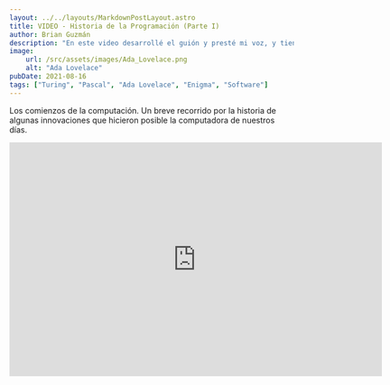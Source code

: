```yaml
---
layout: ../../layouts/MarkdownPostLayout.astro
title: VIDEO - Historia de la Programación (Parte I)
author: Brian Guzmán
description: "En este video desarrollé el guión y presté mi voz, y tiene como objetivo participantes de bootcamp con niveles de alfabetización digital bajos.s"
image:
    url: /src/assets/images/Ada_Lovelace.png
    alt: "Ada Lovelace"
pubDate: 2021-08-16
tags: ["Turing", "Pascal", "Ada Lovelace", "Enigma", "Software"]
---
```

Los comienzos de la computación. Un breve recorrido por la historia de algunas innovaciones que hicieron posible la computadora de nuestros días.

<iframe width="660" height="415"  src="https://www.youtube-nocookie.com/embed/W2A-hBYJiNM?si=7Xj7nTLAE2MKh_dj" title="YouTube video player" frameborder="0" allow="accelerometer; autoplay; clipboard-write; encrypted-media; gyroscope; picture-in-picture; web-share" referrerpolicy="strict-origin-when-cross-origin" allowfullscreen></iframe>
